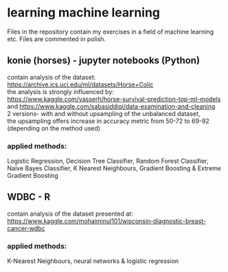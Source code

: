 # learning machine learning

Files in the repository contain my exercises in a field of machine learning etc.
Files are commented in polish.

## konie (horses) -  jupyter notebooks (Python)
contain analysis of the dataset: https://archive.ics.uci.edu/ml/datasets/Horse+Colic <br/>
the analysis is strongly influenced by: https://www.kaggle.com/yasserh/horse-survival-prediction-top-ml-models and https://www.kaggle.com/sabasiddiqi/data-examination-and-cleaning <br/>
2 versions- with and without upsampling of the unbalanced dataset,  
the upsampling offers increase in accuracy metric from 50-72 to 69-92 (depending on the method used) <br/>
### applied methods:
Logistic Regression, Decision Tree Classifier, Random Forest Classifier, Naïve Bayes Classifier, K Nearest Neighbours, Gradient Boosting & Extreme Gradient Boosting


## WDBC - R
contain analysis of the dataset presented at: https://www.kaggle.com/mohaiminul101/wisconsin-diagnostic-breast-cancer-wdbc
### applied methods:
K-Nearest Neighbours, neural networks & logistic regression
